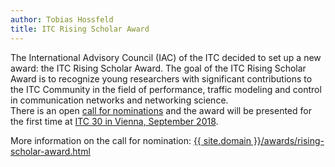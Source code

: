 ```yaml
---
author: Tobias Hossfeld
title: ITC Rising Scholar Award
---
```



The International Advisory Council (IAC) of the ITC decided to set up a new award: the ITC Rising Scholar Award. The goal of the ITC Rising Scholar Award is to recognize young researchers with significant contributions to the ITC Community in the field of performance, traffic modeling and control in communication networks and networking science.<br/>
There is an open [call for nominations]({{site.baseurl}}/awards/rising-scholar-award.html) and the award will be presented for the first time at [ITC 30 in Vienna, September 2018](https://archive.itc-conference.org/itc30/).

More information on the call for nomination: [{{ site.domain }}/awards/rising-scholar-award.html]({{site.baseurl}}/awards/rising-scholar-award.html)
